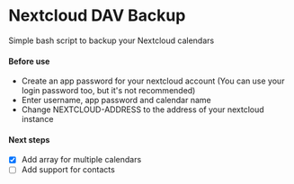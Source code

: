 # Nextcloud DAV Backup

Simple bash script to backup your Nextcloud calendars


#### Before use

- Create an app password for your nextcloud account (You can use your login password too, but it's not recommended)
- Enter username, app password and calendar name
- Change NEXTCLOUD-ADDRESS to the address of your nextcloud instance


#### Next steps
- [x] Add array for multiple calendars
- [ ] Add support for contacts
